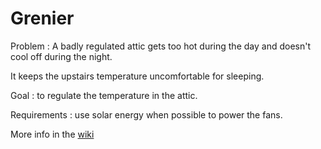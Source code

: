 # Grenier

Problem : A badly regulated attic gets too hot during the day and doesn't cool off during the night. 

It keeps the upstairs temperature uncomfortable for sleeping.

Goal : to regulate the temperature in the attic.

Requirements : use solar energy when possible to power the fans.

More info in the [wiki](https://github.com/pchartrand/Grenier/wiki)
